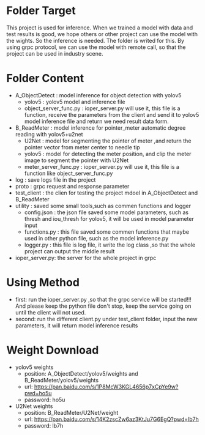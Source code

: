 # Folder Target 
This project is used for inference. When we trained a model with data and test results is good, we hope others or other project can use the model with the wights. So the inference is needed.
The folder is writed for this. By using grpc protocol, we can use the model with remote call, so that the project can be used in industry scene.
# Folder Content
+ A_ObjectDetect  : model inference for object detection with yolov5  
  + yolov5       : yolov5 model and inference file    
  + object_server_func.py   : ioper_server.py will use it, this file is a function, receive the parameters from the client and send it to yolov5 model inference file and 
  return we need result data form.  
+ B_ReadMeter    : model inference for pointer_meter automatic degree reading with yolov5+u2net  
  + U2Net   : model for segmenting the pointer of meter ,and return the pointer vector from meter center to needle tip  
  + yolov5 : model for detecting the meter position, and clip the meter image to segment the pointer with U2Net  
  + meter_server_func.py : ioper_server.py will use it, this file is a function like object_server_func.py
+ log            : save logs file in the project    
+ proto          : grpc request and response parameter  
+ test_client    : the clien for testing the project mdoel in A_ObjectDetect and B_ReadMeter  
+ utility        : saved some small tools,such as commen functions and logger  
  + config.json : the json file saved some model parameters, such as thresh and iou_thresh for yolov5, it will be used in model parameter input  
  + functions.py : this file saved some commen functions that maybe used in other python file, such as the model inference.py
  + logger.py : this file is log file, it write the log class ,so that the whole project can output the middle result
+ ioper_server.py: the server for the whole project in grpc  

# Using Method
+ first: run the ioper_server.py ,so that the grpc service will be started!!!  And please keep the python file don't stop, keep the service going on until the client will
not used.
+ second: run the different client.py under test_client folder, input the new parameters, it will return model inference results

# Weight Download
+ yolov5 weights
  + position: A_ObjectDetect/yolov5/weights and B_ReadMeter/yolov5/weights
  + url: <https://pan.baidu.com/s/1P8McW3KGL4656p7xCpYe9w?pwd=ho5u>
  + password: ho5u
+ U2Net weights
  + position: B_ReadMeter/U2Net/weight
  + url: <https://pan.baidu.com/s/14K2zscZw6az3KtJu7G6EgQ?pwd=lb7h>
  + password: lb7h

